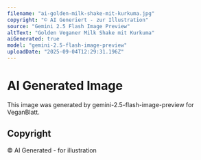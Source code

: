 ```yaml
---
filename: "ai-golden-milk-shake-mit-kurkuma.jpg"
copyright: "© AI Generiert - zur Illustration"
source: "Gemini 2.5 Flash Image Preview"
altText: "Golden Veganer Milk Shake mit Kurkuma"
aiGenerated: true
model: "gemini-2.5-flash-image-preview"
uploadDate: "2025-09-04T12:29:31.196Z"
---
```


# AI Generated Image

This image was generated by gemini-2.5-flash-image-preview for VeganBlatt.

## Copyright
© AI Generated - for illustration

